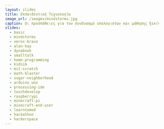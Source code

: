```yaml
---
layout: slides
title: Εκπαιδευτική Τεχνολογία 
image_url: /images/mindstorms.jpg
caption: Οι προσπάθειες για τον συνδυασμό υπολογιστών και μάθησης ξεκίνησαν πριν τους πρώτους μίκρο-υπολογιστές και συνεχίζονται με τα σύγχρονα πολυμεσικά, κινητά και φορετά συστήματα. 
slides:
  - basic
  - mindstorms 
  - xerox-bravo
  - alan-kay
  - dynabook
  - smalltalk
  - home-programming
  - kidsim
  - mit-scratch
  - math-blaster
  - sugar-neighborhood
  - arduino_uno
  - processing-ide
  - touchdevelop
  - raspberrypi
  - minecraft-pi
  - minecraft-end-user
  - learntomod
  - hackathon
  - hackerspace
---
```

